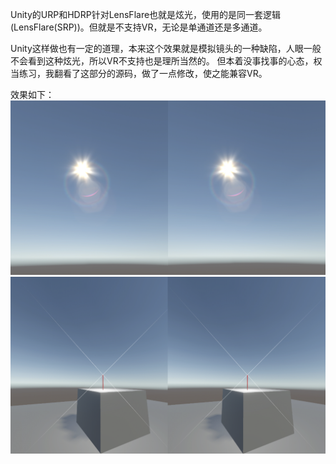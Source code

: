 Unity的URP和HDRP针对LensFlare也就是炫光，使用的是同一套逻辑(LensFlare(SRP))。但就是不支持VR，无论是单通道还是多通道。

Unity这样做也有一定的道理，本来这个效果就是模拟镜头的一种缺陷，人眼一般不会看到这种炫光，所以VR不支持也是理所当然的。
但本着没事找事的心态，权当练习，我翻看了这部分的源码，做了一点修改，使之能兼容VR。

效果如下：
![平行光](Len_01.png)
![点光源](Len_02.png)